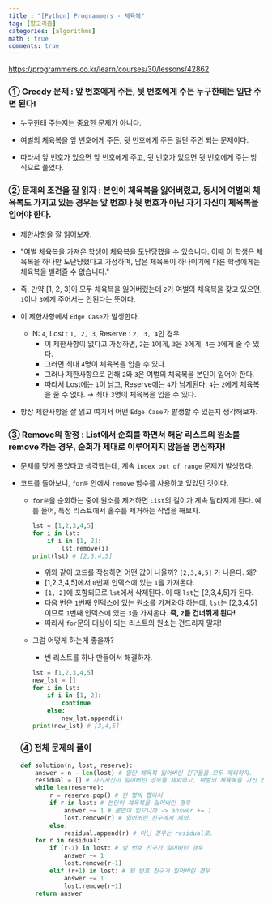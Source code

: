 ```yaml
---
title : "[Python] Programmers - 체육복"
tag: [알고리즘]
categories: [algorithms]
math : true
comments: true
---
```


https://programmers.co.kr/learn/courses/30/lessons/42862

### ① Greedy 문제 : 앞 번호에게 주든, 뒷 번호에게 주든 누구한테든 일단 주면 된다!

- 누구한테 주는지는 중요한 문제가 아니다. 

- 여벌의 체육복을 앞 번호에게 주든, 뒷 번호에게 주든 일단 주면 되는 문제이다.

- 따라서 앞 번호가 있으면 앞 번호에게 주고, 뒷 번호가 있으면 뒷 번호에게 주는 방식으로 풀었다.

  

### ② 문제의 조건을 잘 읽자 : 본인이 체육복을 잃어버렸고, 동시에 여벌의 체육복도 가지고 있는 경우는 앞 번호나 뒷 번호가 아닌 자기 자신이 체육복을 입어야 한다.

- 제한사항을 잘 읽어보자.

- "여벌 체육복을 가져온 학생이 체육복을 도난당했을 수 있습니다. 이때 이 학생은 체육복을 하나만 도난당했다고 가정하며, 남은 체육복이 하나이기에 다른 학생에게는 체육복을 빌려줄 수 없습니다."

- 즉, 만약 [1, 2, 3]이 모두 체육복을 잃어버렸는데 `2`가 여벌의 체육복을 갖고 있으면, `1`이나 `3`에게 주어서는 안된다는 뜻이다.

- 이 제한사항에서 `Edge Case`가 발생한다.

  - N: `4`, Lost : `1, 2, 3`, Reserve : `2, 3, 4`인 경우 
    - 이 제한사항이 없다고 가정하면, `2`는 `1`에게, `3`은 `2`에게, `4`는 `3`에게 줄 수 있다. 
    - 그러면 최대 `4`명이 체육복을 입을 수 있다.
    - 그러나 제한사항으로 인해 `2`와 `3`은 여벌의 체육복을 본인이 입어야 한다. 
    - 따라서 Lost에는 `1`이 남고, Reserve에는 `4`가 남게된다. `4`는 `2`에게 체육복을 줄 수 없다. → 최대 `3`명이 체육복을 입을 수 있다.

- 항상 제한사항을 잘 읽고 여기서 어떤 `Edge Case`가 발생할 수 있는지 생각해보자.

  

### ③ Remove의 함정 :  List에서 순회를 하면서 해당 리스트의 원소를 remove 하는 경우, 순회가 제대로 이루어지지 않음을 명심하자!

- 문제를 맞게 풀었다고 생각했는데, 계속 `index out of range` 문제가 발생했다.

- 코드를 돌아보니, `for문` 안에서 `remove` 함수를 사용하고 있었던 것이다.

  - `for문`을 순회하는 중에 원소를 제거하면 `List`의 길이가 계속 달라지게 된다. 예를 들어, 특정 리스트에서 홀수를 제거하는 작업을 해보자.

    ```python
    lst = [1,2,3,4,5]
    for i in lst:
        if i in [1, 2]:
            lst.remove(i)
    print(lst) # [2,3,4,5]
    ```

    - 위와 같이 코드를 작성하면 어떤 값이 나올까? `[2,3,4,5]` 가 나온다. 왜?
    - [1,2,3,4,5]에서 `0`번째 인덱스에 있는 `1`을 가져온다.
    - `[1, 2]`에 포함되므로 `lst`에서 삭제된다. 이 때 `lst`는 [2,3,4,5]가 된다.
    - 다음 번은 `1`번째 인덱스에 있는 원소를 가져와야 하는데, `lst`는 [2,3,4,5]이므로 `1`번째 인덱스에 있는 `3`을 가져온다. **즉, `2`를 건너뛰게 된다!**
    - 따라서 `for`문의 대상이 되는 리스트의 원소는 건드리지 말자!

  - 그럼 어떻게 하는게 좋을까?

    - 빈 리스트를 하나 만들어서 해결하자.

    ```python
    lst = [1,2,3,4,5]
    new_lst = []
    for i in lst:
    	if i in [1, 2]:
    		continue
    	else:
    		new_lst.append(i)
    print(new_lst) # [3,4,5]
    ```

  ### ④ 전체 문제의 풀이

  ```python
  def solution(n, lost, reserve):
      answer = n - len(lost) # 일단 체육복 잃어버린 친구들을 모두 제외하자.
      residual = [] # 자기자신이 잃어버린 경우를 제외하고, 여벌의 체육복을 가진 친구들을 넣는 리스트.
      while len(reserve):
          r = reserve.pop() # 한 명씩 뽑아서
          if r in lost: # 본인이 체육복을 잃어버린 경우
              answer += 1 # 본인이 입으니까 -> answer += 1
              lost.remove(r) # 잃어버린 친구에서 제외.
          else:
              residual.append(r) # 아닌 경우는 residual로.
      for r in residual:
          if (r-1) in lost: # 앞 번호 친구가 잃어버린 경우
              answer += 1
              lost.remove(r-1)
          elif (r+1) in lost: # 뒷 번호 친구가 잃어버린 경우
              answer += 1
              lost.remove(r+1)
      return answer
  ```

  